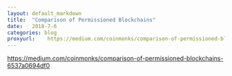 ```yaml
---
layout: default_markdown
title:  "Comparison of Permissioned Blockchains"
date:   2018-7-6
categories: blog
proxyurl:    https://medium.com/coinmonks/comparison-of-permissioned-blockchains-6537a0694df0
---
```


https://medium.com/coinmonks/comparison-of-permissioned-blockchains-6537a0694df0